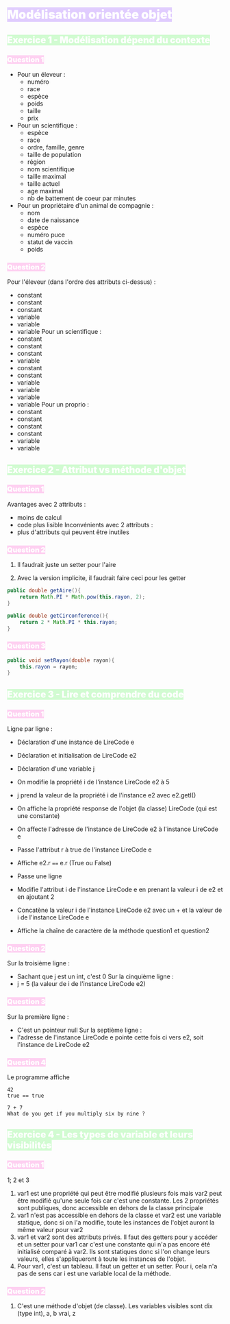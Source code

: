 # <mark style="font-weight:bolder; color:white; background: #D2B3FFA6;">Modélisation orientée objet</mark>

## <mark style="font-weight:bolder; color:white; background: #BBFABBA6;">Exercice 1 - Modélisation dépend du contexte</mark>
### <mark style="font-weight:bolder; color:white; background: #FFB8EBA6;">Question 1</mark>
- Pour un éleveur :
	- numéro
	- race
	- espèce
	- poids
	- taille
	- prix
- Pour un scientifique :
	- espèce
	- race
	- ordre, famille, genre
	- taille de population
	- région
	- nom  scientifique
	- taille maximal
	- taille actuel
	- age maximal
	- nb de battement de coeur par minutes
- Pour un propriétaire d'un animal de compagnie :
	- nom
	- date de naissance
	- espèce
	- numéro puce
	- statut de vaccin
	- poids
### <mark style="font-weight:bolder; color:white; background: #FFB8EBA6;">Question 2</mark>
Pour l'éleveur (dans l'ordre des attributs ci-dessus) :
- constant
- constant
- constant
- variable
- variable
- variable
Pour un scientifique :
- constant
- constant
- constant
- variable
- constant
- constant
- variable
- variable
- variable
- variable
Pour un proprio :
- constant
- constant
- constant
- constant
- variable
- variable
## <mark style="font-weight:bolder; color:white; background: #BBFABBA6;">Exercice 2 - Attribut vs méthode d'objet</mark>

### <mark style="font-weight:bolder; color:white; background: #FFB8EBA6;">Question 1</mark>

Avantages avec 2 attributs :
- moins de calcul
- code plus lisible
Inconvénients avec 2 attributs :
- plus d'attributs qui peuvent être inutiles
### <mark style="font-weight:bolder; color:white; background: #FFB8EBA6;">Question 2</mark>

1. Il faudrait juste un setter pour l'aire

2. Avec la version implicite, il faudrait faire ceci pour les getter
```java
public double getAire(){
	return Math.PI * Math.pow(this.rayon, 2);
}
```

```java
public double getCirconference(){
	return 2 * Math.PI * this.rayon;
}
```

### <mark style="font-weight:bolder; color:white; background: #FFB8EBA6;">Question 3</mark>


```java
public void setRayon(double rayon){
	this.rayon = rayon;
}
```

## <mark style="font-weight:bolder; color:white; background: #BBFABBA6;">Exercice 3 - Lire et comprendre du code</mark>

### <mark style="font-weight:bolder; color:white; background: #FFB8EBA6;">Question 1</mark>

Ligne par ligne :
- Déclaration d'une instance de LireCode e
- Déclaration et initialisation de LireCode e2
- Déclaration d'une variable j

- On modifie la propriété i de l'instance LireCode e2 à 5
- j prend la valeur de la propriété i de l'instance e2 avec e2.getI()
- On affiche la propriété response de l'objet (la classe) LireCode (qui est une constante)
- On affecte l'adresse de l'instance de LireCode e2 à l'instance LireCode e
- Passe l'attribut r à true de l'instance LireCode e
- Affiche e2.r `==` e.r (True ou False)
- Passe une ligne
- Modifie l'attribut i de l'instance LireCode e en prenant la valeur i de e2 et en ajoutant 2
- Concatène la valeur i de l'instance LireCode e2 avec un + et la valeur de i de l'instance LireCode e
- Affiche la chaîne de caractère de la méthode question1 et question2

### <mark style="font-weight:bolder; color:white; background: #FFB8EBA6;">Question 2</mark>

Sur la troisième ligne :
- Sachant que j est un int, c'est 0
Sur la cinquième ligne :
- j = 5 (la valeur de i de l'instance LireCode e2)

### <mark style="font-weight:bolder; color:white; background: #FFB8EBA6;">Question 3</mark>

Sur la première ligne :
- C'est un pointeur null
Sur la septième ligne :
- l'adresse de l'instance LireCode e pointe cette fois ci vers e2, soit l'instance de LireCode e2

### <mark style="font-weight:bolder; color:white; background: #FFB8EBA6;">Question 4</mark>

Le programme affiche
```
42
true == true

7 + 7
What do you get if you multiply six by nine ?
```

## <mark style="font-weight:bolder; color:white; background: #BBFABBA6;">Exercice 4 - Les types de variable et leurs visibilités</mark>

### <mark style="font-weight:bolder; color:white; background: #FFB8EBA6;">Question 1</mark>
1; 2 et 3
1. var1 est une propriété qui peut être modifié plusieurs fois mais var2 peut être modifié qu'une seule fois car c'est une constante. Les 2 propriétés sont publiques, donc accessible en dehors de la classe principale
2. var1 n'est pas accessible en dehors de la classe et var2 est une variable statique, donc si on l'a modifie, toute les instances de l'objet auront la même valeur pour var2
3. var1 et var2 sont des attributs privés. Il faut des getters pour y accéder et un setter pour var1 car c'est une constante qui n'a pas encore été initialisé comparé à var2. Ils sont statiques donc si l'on change leurs valeurs, elles s'appliqueront à toute les instances de l'objet.
4. Pour var1, c'est un tableau. Il faut un getter et un setter. Pour i, cela n'a pas de sens car i est une variable local de la méthode.



### <mark style="font-weight:bolder; color:white; background: #FFB8EBA6;">Question 2</mark>

1. C'est une méthode d'objet (de classe). Les variables visibles sont dix (type int), a, b vrai, z
